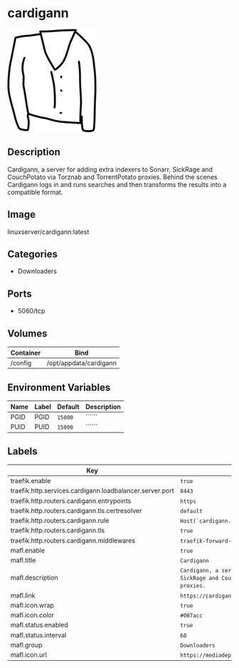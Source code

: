 # cardigann

![Logo](images/cardigann.png)

## Description
Cardigann, a server for adding extra indexers to Sonarr, SickRage and CouchPotato via Torznab and TorrentPotato proxies. Behind the scenes Cardigann logs in and runs searches and then transforms the results into a compatible format.

## Image
linuxserver/cardigann:latest

## Categories
- Downloaders

## Ports
- 5060/tcp

## Volumes
| Container | Bind |
|-----------|------|
| /config | /opt/appdata/cardigann |

## Environment Variables
| Name | Label | Default | Description |
|------|-------|---------|-------------|
| PGID | PGID | ```15000``` | `````` |
| PUID | PUID | ```15000``` | `````` |

## Labels
| Key | Value |
|-----|-------|
| traefik.enable | ```true``` |
| traefik.http.services.cardigann.loadbalancer.server.port | ```8443``` |
| traefik.http.routers.cardigann.entrypoints | ```https``` |
| traefik.http.routers.cardigann.tls.certresolver | ```default``` |
| traefik.http.routers.cardigann.rule | ```Host(`cardigann.{$TRAEFIK_INGRESS_DOMAIN}`)``` |
| traefik.http.routers.cardigann.tls | ```true``` |
| traefik.http.routers.cardigann.middlewares | ```traefik-forward-auth``` |
| mafl.enable | ```true``` |
| mafl.title | ```Cardigann``` |
| mafl.description | ```Cardigann, a server for adding extra indexers to Sonarr, SickRage and CouchPotato via Torznab and TorrentPotato proxies.``` |
| mafl.link | ```https://cardigann.{$TRAEFIK_INGRESS_DOMAIN}``` |
| mafl.icon.wrap | ```true``` |
| mafl.icon.color | ```#007acc``` |
| mafl.status.enabled | ```true``` |
| mafl.status.interval | ```60``` |
| mafl.group | ```Downloaders``` |
| mafl.icon.url | ```https://mediadepot.github.io/templates/img/cardigann.png``` |

